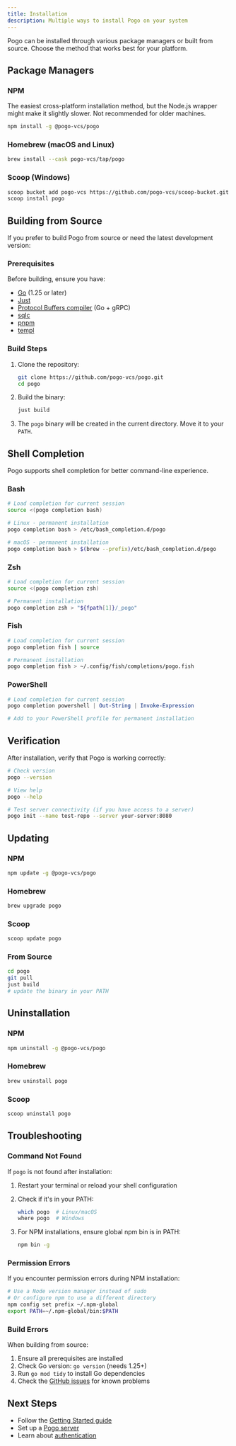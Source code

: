 ```yaml
---
title: Installation
description: Multiple ways to install Pogo on your system
---
```


Pogo can be installed through various package managers or built from source. Choose the method that works best for your platform.

## Package Managers

### NPM

The easiest cross-platform installation method, but the Node.js wrapper might make it slightly slower.
Not recommended for older machines.

```bash
npm install -g @pogo-vcs/pogo
```

### Homebrew (macOS and Linux)

```bash
brew install --cask pogo-vcs/tap/pogo
```

### Scoop (Windows)

```bash
scoop bucket add pogo-vcs https://github.com/pogo-vcs/scoop-bucket.git
scoop install pogo
```

## Building from Source

If you prefer to build Pogo from source or need the latest development version:

### Prerequisites

Before building, ensure you have:

- [Go](https://go.dev/) (1.25 or later)
- [Just](https://github.com/casey/just)
- [Protocol Buffers compiler](https://protobuf.dev/) (Go + gRPC)
- [sqlc](https://sqlc.dev/)
- [pnpm](https://pnpm.io/)
- [templ](https://templ.guide/)

### Build Steps

1. Clone the repository:
   ```bash
   git clone https://github.com/pogo-vcs/pogo.git
   cd pogo
   ```
2. Build the binary:
   ```bash
   just build
   ```
3. The `pogo` binary will be created in the current directory. Move it to your `PATH`.

## Shell Completion

Pogo supports shell completion for better command-line experience.

### Bash

```bash
# Load completion for current session
source <(pogo completion bash)

# Linux - permanent installation
pogo completion bash > /etc/bash_completion.d/pogo

# macOS - permanent installation
pogo completion bash > $(brew --prefix)/etc/bash_completion.d/pogo
```

### Zsh

```bash
# Load completion for current session
source <(pogo completion zsh)

# Permanent installation
pogo completion zsh > "${fpath[1]}/_pogo"
```

### Fish

```bash
# Load completion for current session
pogo completion fish | source

# Permanent installation
pogo completion fish > ~/.config/fish/completions/pogo.fish
```

### PowerShell

```powershell
# Load completion for current session
pogo completion powershell | Out-String | Invoke-Expression

# Add to your PowerShell profile for permanent installation
```

## Verification

After installation, verify that Pogo is working correctly:

```bash
# Check version
pogo --version

# View help
pogo --help

# Test server connectivity (if you have access to a server)
pogo init --name test-repo --server your-server:8080
```

## Updating

### NPM

```bash
npm update -g @pogo-vcs/pogo
```

### Homebrew

```bash
brew upgrade pogo
```

### Scoop

```bash
scoop update pogo
```

### From Source

```bash
cd pogo
git pull
just build
# update the binary in your PATH
```

## Uninstallation

### NPM

```bash
npm uninstall -g @pogo-vcs/pogo
```

### Homebrew

```bash
brew uninstall pogo
```

### Scoop

```bash
scoop uninstall pogo
```

## Troubleshooting

### Command Not Found

If `pogo` is not found after installation:

1. Restart your terminal or reload your shell configuration

2. Check if it's in your PATH:

   ```bash
   which pogo  # Linux/macOS
   where pogo  # Windows
   ```

3. For NPM installations, ensure global npm bin is in PATH:

   ```bash
   npm bin -g
   ```

### Permission Errors

If you encounter permission errors during NPM installation:

```bash
# Use a Node version manager instead of sudo
# Or configure npm to use a different directory
npm config set prefix ~/.npm-global
export PATH=~/.npm-global/bin:$PATH
```

### Build Errors

When building from source:

1. Ensure all prerequisites are installed
2. Check Go version: `go version` (needs 1.25+)
3. Run `go mod tidy` to install Go dependencies
4. Check the [GitHub issues](https://github.com/pogo-vcs/pogo/issues) for known problems

## Next Steps

- Follow the [Getting Started guide](/guides/getting-started)
- Set up a [Pogo server](/guides/server-setup)
- Learn about [authentication](/guides/authentication)
